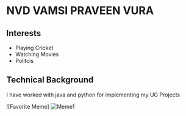 # NVD VAMSI PRAVEEN VURA

## Interests
- Playing Cricket
- Watching Movies
- Politcis


## Technical Background
I have worked with java and python for implementing my UG Projects

![Favorite Meme] ![Meme1](https://github.com/Vamsivura/CIS641-HW2-Vamsivura/assets/129979889/83fc8a11-59a8-4784-ba93-509182519a6c)
